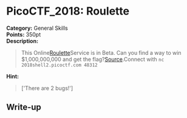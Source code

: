 <!-- This markdown file is writeup template. -->

# PicoCTF_2018:  Roulette

**Category:** General Skills  
**Points:** 350pt  
**Description:**

> This Online[Roulette](//2018shell2.picoctf.com/static/2d8417ef7707fec56592db02da54575e/roulette)Service is in Beta. Can you find a way to win $1,000,000,000 and get the flag?[Source](//2018shell2.picoctf.com/static/2d8417ef7707fec56592db02da54575e/roulette.c).Connect with `nc 2018shell2.picoctf.com 48312`

**Hint:**

> ['There are 2 bugs!']

## Write-up